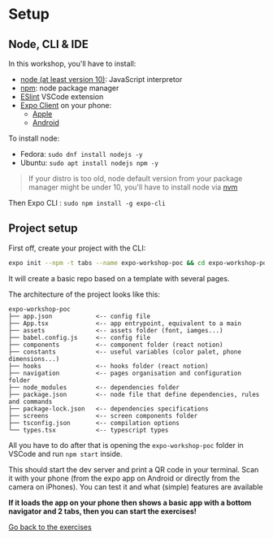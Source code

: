 # Setup

## Node, CLI & IDE

In this workshop, you'll have to install:
- [node (at least version 10)](https://github.com/nodejs/node): JavaScript interpretor
- [npm](https://www.npmjs.com/): node package manager
- [ESlint](https://marketplace.visualstudio.com/items?itemName=dbaeumer.vscode-eslint) VSCode extension
- [Expo Client](https://expo.io/) on your phone:
  - [Apple](https://apps.apple.com/fr/app/expo-client/id982107779)
  - [Android](https://play.google.com/store/apps/details?id=host.exp.exponent&hl=fr&gl=US)

To install node:
- Fedora: `sudo dnf install nodejs -y`
- Ubuntu: `sudo apt install nodejs npm -y`

> If your distro is too old, node default version from your package manager might be under 10, you'll have to install node via [nvm](https://github.com/nvm-sh/nvm)

Then Expo CLI : `sudo npm install -g expo-cli`

## Project setup

First off, create your project with the CLI:
```bash
expo init --npm -t tabs --name expo-workshop-poc && cd expo-workshop-poc && npm install axios
```

It will create a basic repo based on a template with several pages.

The architecture of the project looks like this:

```
expo-workshop-poc
├── app.json			<-- config file
├── App.tsx				<-- app entrypoint, equivalent to a main
├── assets				<-- assets folder (font, iamges...)
├── babel.config.js		<-- config file
├── components			<-- component folder (react notion)
├── constants			<-- useful variables (color palet, phone dimensions...)
├── hooks				<-- hooks folder (react notion)
├── navigation			<-- pages organisation and configuration folder
├── node_modules		<-- dependencies folder
├── package.json		<-- node file that define dependencies, rules and commands
├── package-lock.json	<-- dependencies specifications
├── screens				<-- screen components folder
├── tsconfig.json		<-- compilation options
└── types.tsx			<-- typescript types
```

All you have to do after that is opening the `expo-workshop-poc` folder in VSCode and run `npm start` inside.

This should start the dev server and print a QR code in your terminal. Scan it with your phone (from the expo app on Android or directly from the camera on iPhones). You can test it and what (simple) features are available


**If it loads the app on your phone then shows a basic app with a bottom navigator and 2 tabs, then you can start the exercises!**

[Go back to the exercises](./README.md)